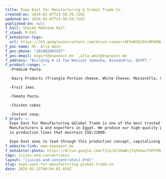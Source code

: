 ```yaml
---
title: Expo East for Manufacturing & Global Trade Co.
created-on: 2024-02-07T13:58:59.726Z
updated-on: 2024-02-07T13:58:59.726Z
published-on: null
f_hall: Sheikh Maktoum Hall
f_stand: M-E43
f_exhibitor-logo:
  url: https://lh3.googleusercontent.com/drive-viewer/AEYmBYQzD3cMFWIWWQBDg25bL0Y2GAsQd-puPeVKtzCvSb-NNt27piSWbd0j_DWJtYaodwiI0ZWQiUI6XUoC6VqEbazEFjor=s1600
f_poc-name: Ms. Alla Amin
f_poc-phone: "201002803597"
f_poc-email: export@expoeast.me  ,alla.amin@expoeast.me
f_address: "Building # 11 Taa`Wneiyat Semouha, Alexandria, EGYPT."
f_product-range: >-
  -Premium Pasta.

  -Dairy Products (Triangle Portion cheese, White Cheese, Mozzarella, Cheddar Blocks, Cheddar Sauce)

  -Fruit Jams. 

  -Tomato Paste.

  -Chicken cubes 

  -Instant soup.
f_brief: >-
  Expo East For Manufacturing &Global Trade is one of the most trusted
  Manufacturers & and exporters in Egypt. We produce our high-quality products
  in production lines that maintain ISO:22000. 

  Expo East aims to lead through this production concept, capitalizing on the breadth of business and management experience.
f_website-link: www.expoeast.me
f_exhibitor-photo: https://drive.google.com/file/d/1OwBnj7qYekwLTSM7YMCLoEAs-26ZWU9x/view?usp=drive_link
tags: juices-and-concentrates
layout: "[juices-and-concentrates].html"
slug: expo-east-for-manufacturing-global-trade-co
date: 2024-02-12T00:04:01.058Z
---
```

